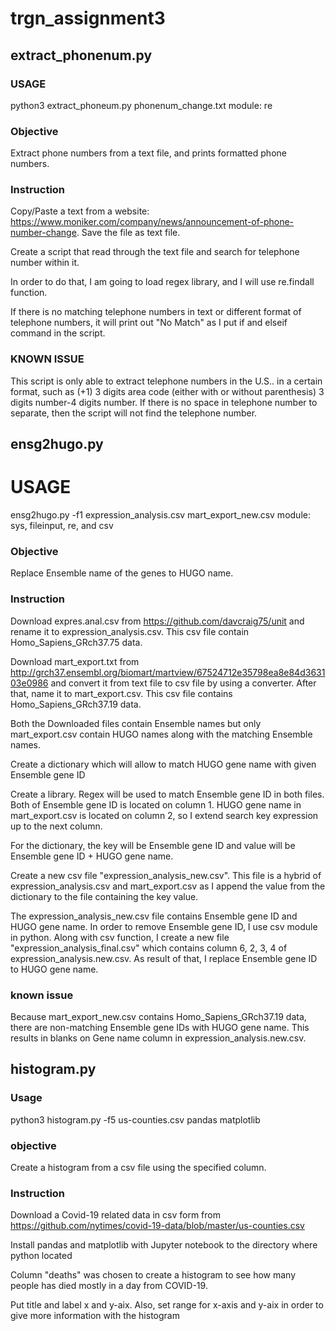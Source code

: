 # **trgn_assignment3**

## extract_phonenum.py
### USAGE
python3 extract_phoneum.py phonenum_change.txt module: re

### Objective
Extract phone numbers from a text file, and prints formatted phone numbers.

### Instruction
Copy/Paste a text from a website: https://www.moniker.com/company/news/announcement-of-phone-number-change. Save the file as text file.

Create a script that read through the text file and search for telephone number within it.

In order to do that, I am going to load regex library, and I will use re.findall function.

If there is no matching telephone numbers in text or different format of telephone numbers, it will print out "No Match" as I put if and elseif command in the script.

### KNOWN ISSUE
This script is only able to extract telephone numbers in the U.S.. in a certain format, such as (+1) 3 digits area code (either with or without parenthesis) 3 digits number-4 digits number.
If there is no space in telephone number to separate, then the script will not find the telephone number.

## ensg2hugo.py
# USAGE
ensg2hugo.py -f1 expression_analysis.csv mart_export_new.csv module: sys, fileinput, re, and csv

### Objective
Replace Ensemble name of the genes to HUGO name.

### Instruction
Download expres.anal.csv from https://github.com/davcraig75/unit and rename it to expression_analysis.csv. This csv file contain Homo_Sapiens_GRch37.75 data.

Download mart_export.txt from http://grch37.ensembl.org/biomart/martview/67524712e35798ea8e84d363103e0986 and convert it from text file to csv file by using a converter. After that, name it to mart_export.csv. This csv file contains Homo_Sapiens_GRch37.19 data.

Both the Downloaded files contain Ensemble names but only mart_export.csv contain HUGO names along with the matching Ensemble names.

Create a dictionary which will allow to match HUGO gene name with given Ensemble gene ID

Create a library. Regex will be used to match Ensemble gene ID in both files. Both of Ensemble gene ID is located on column 1.  HUGO gene name in mart_export.csv is located on column 2, so I extend search key expression up to the next column.

For the dictionary, the key will be Ensemble gene ID and value will be Ensemble gene ID + HUGO gene name.

Create a new csv file "expression_analysis_new.csv". This file is a hybrid of expression_analysis.csv and mart_export.csv as I append the value from the dictionary to the file containing the key value.

The expression_analysis_new.csv file contains Ensemble gene ID and HUGO gene name. In order to remove Ensemble gene ID, I use csv module in python. Along with csv function, I create a new file "expression_analysis_final.csv" which contains column 6, 2, 3, 4 of expression_analysis.new.csv. As result of that, I replace Ensemble gene ID to HUGO gene name.

### known issue
Because mart_export_new.csv contains Homo_Sapiens_GRch37.19 data, there are non-matching Ensemble gene IDs with HUGO gene name. This results in blanks on Gene name column in expression_analysis.new.csv.

## histogram.py
### Usage
python3 histogram.py -f5 us-counties.csv pandas matplotlib

### objective
Create a histogram from a csv file using the specified column.

### Instruction
Download a Covid-19 related data in csv form from https://github.com/nytimes/covid-19-data/blob/master/us-counties.csv

Install pandas and matplotlib with Jupyter notebook to the directory where python located

Column "deaths" was chosen to create a histogram to see how many people has died mostly in a day from COVID-19.

Put title and label x and y-aix. Also, set range for x-axis and y-aix in order to give more information with the histogram
